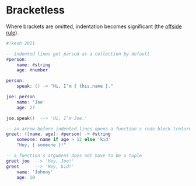 # Bracketless

Where brackets are omitted, indentation becomes significant (the [offside rule](https://en.m.wikipedia.org/wiki/Off-side_rule)).

```lua
#!kesh 2021

-- indented lines get parsed as a collection by default
#person:
    name: #string
    age: #number

person:
    speak: () -> "Hi, I'm { this.name }."

joe: person
    name: 'Joe'
    age: 27

joe.speak()  --> 'Hi, I'm Joe.'

-- an arrow before indented lines opens a function's code block (return type may also be specified)
greet: ([name, age]: #person) -> #string
    someone: name if age > 12 else 'kid'
    "Hey, { someone }!"

-- a function's argument does not have to be a tuple
greet joe  --> 'Hey, Joe!'
greet      --> 'Hey, kid!'
    name: 'Johnny'
    age: 10
```
